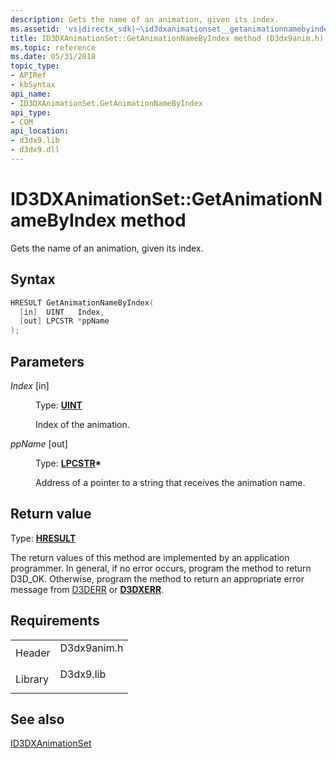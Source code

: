 ```yaml
---
description: Gets the name of an animation, given its index.
ms.assetid: 'vs|directx_sdk|~\id3dxanimationset__getanimationnamebyindex.htm'
title: ID3DXAnimationSet::GetAnimationNameByIndex method (D3dx9anim.h)
ms.topic: reference
ms.date: 05/31/2018
topic_type: 
- APIRef
- kbSyntax
api_name: 
- ID3DXAnimationSet.GetAnimationNameByIndex
api_type: 
- COM
api_location: 
- d3dx9.lib
- d3dx9.dll
---
```


# ID3DXAnimationSet::GetAnimationNameByIndex method

Gets the name of an animation, given its index.

## Syntax


```C++
HRESULT GetAnimationNameByIndex(
  [in]  UINT   Index,
  [out] LPCSTR *ppName
);
```



## Parameters

<dl> <dt>

*Index* \[in\]
</dt> <dd>

Type: **[**UINT**](../winprog/windows-data-types.md)**

Index of the animation.

</dd> <dt>

*ppName* \[out\]
</dt> <dd>

Type: **[**LPCSTR**](../winprog/windows-data-types.md)\***

Address of a pointer to a string that receives the animation name.

</dd> </dl>

## Return value

Type: **[**HRESULT**](https://msdn.microsoft.com/library/Bb401631(v=MSDN.10).aspx)**

The return values of this method are implemented by an application programmer. In general, if no error occurs, program the method to return D3D\_OK. Otherwise, program the method to return an appropriate error message from [D3DERR](d3derr.md) or [**D3DXERR**](./d3dxerr.md).

## Requirements



|                    |                                                                                        |
|--------------------|----------------------------------------------------------------------------------------|
| Header<br/>  | <dl> <dt>D3dx9anim.h</dt> </dl> |
| Library<br/> | <dl> <dt>D3dx9.lib</dt> </dl>   |



## See also

<dl> <dt>

[ID3DXAnimationSet](id3dxanimationset.md)
</dt> </dl>

 

 
